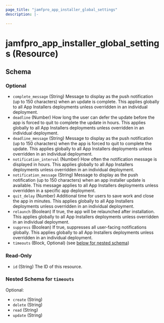 ```yaml
---
page_title: "jamfpro_app_installer_global_settings"
description: |-
  
---
```


# jamfpro_app_installer_global_settings (Resource)


<!-- schema generated by tfplugindocs -->
## Schema

### Optional

- `complete_message` (String) Message to display as the push notification (up to 150 characters) when an update is complete. This applies globally to all App Installers deployments unless overridden in an individual deployment.
- `deadline` (Number) How long the user can defer the update before the app is forced to quit to complete the update in hours. This applies globally to all App Installers deployments unless overridden in an individual deployment.
- `deadline_message` (String) Message to display as the push notification (up to 150 characters) when the app is forced to quit to complete the update. This applies globally to all App Installers deployments unless overridden in an individual deployment.
- `notification_interval` (Number) How often the notification message is displayed in hours. This applies globally to all App Installers deployments unless overridden in an individual deployment.
- `notification_message` (String) Message to display as the push notification (up to 150 characters) when an app installer update is available. This message applies to all App Installers deployments unless overridden in a specific app deployment.
- `quit_delay` (Number) Additional time for users to save work and close the app in minutes. This applies globally to all App Installers deployments unless overridden in an individual deployment.
- `relaunch` (Boolean) If true, the app will be relaunched after installation. This applies globally to all App Installers deployments unless overridden in an individual deployment.
- `suppress` (Boolean) If true, suppresses all user-facing notifications globally. This applies globally to all App Installers deployments unless overridden in an individual deployment.
- `timeouts` (Block, Optional) (see [below for nested schema](#nestedblock--timeouts))

### Read-Only

- `id` (String) The ID of this resource.

<a id="nestedblock--timeouts"></a>
### Nested Schema for `timeouts`

Optional:

- `create` (String)
- `delete` (String)
- `read` (String)
- `update` (String)